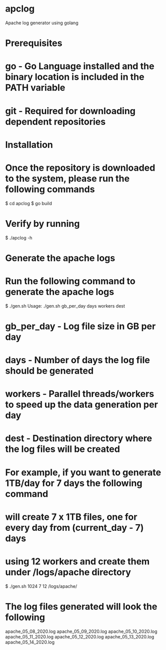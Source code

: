 # apclog
Apache log generator using golang

# Prerequisites
#  go  - Go Language installed and the binary location is included in the PATH variable
#  git - Required for downloading dependent repositories


# Installation
# Once the repository is downloaded to the system, please run the following commands
$ cd apclog
$ go build
#
# Verify by running
$ ./apclog -h
#

# Generate the apache logs
# Run the following command to generate the apache logs
$ ./gen.sh
Usage: ./gen.sh gb_per_day days workers dest

# gb_per_day - Log file size in GB per day 
# days - Number of days the log file should be generated
# workers - Parallel threads/workers to speed up the data generation per day
# dest - Destination directory where the log files will be created

# For example, if you want to generate 1TB/day for 7 days the following command
# will create 7 x 1TB files, one for every day from (current_day - 7) days
# using 12 workers and create them under /logs/apache directory

$ ./gen.sh 1024 7 12 /logs/apache/

# The log files generated will look the following
apache_05_08_2020.log  apache_05_09_2020.log  apache_05_10_2020.log  apache_05_11_2020.log  apache_05_12_2020.log
apache_05_13_2020.log  apache_05_14_2020.log
